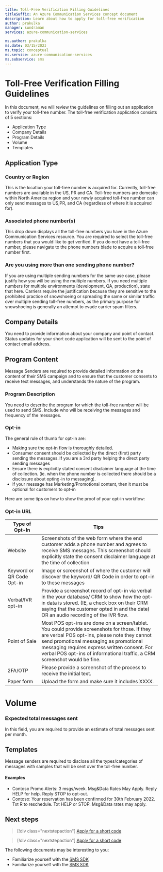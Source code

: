 ```yaml
---
title: Toll-Free Verification Filling Guidelines
titleSuffix: An Azure Communication Services concept document
description: Learn about how to apply for toll-free verification
author: prakulka
manager: sundraman
services: azure-communication-services

ms.author: prakulka
ms.date: 03/15/2023
ms.topic: conceptual
ms.service: azure-communication-services
ms.subservice: sms
---
```


# Toll-Free Verification Filling Guidelines

In this document, we will review the guidelines on filling out an application to verify your toll-free number. The toll-free verification application consists of 5 sections:  

- Application Type  
- Company Details  
- Program Details  
- Volume  
- Templates  

## Application Type  
### Country or Region  
This is the location your toll-free number is acquired for. Currently, toll-free numbers are available in the US, PR and CA. Toll-free numbers are domestic within North America region and your newly acquired toll-free number can only send messages to US,PR, and CA (regardless of where it is acquired for).

### Associated phone number(s)  

This drop down displays all the toll-free numbers you have in the Azure Communication Services resource. You are required to select the toll-free numbers that you would like to get verified. If you do not have a toll-free number, please navigate to the phone numbers blade to acquire a toll-free number first.  

### Are you using more than one sending phone number? 

If you are using multiple sending numbers for the same use case, please justify how you will be using the multiple numbers. If you need multiple numbers for multiple environments (development, QA, production), state that here. Carriers require the justification because they are sensitive to the prohibited practice of snowshoeing or spreading the same or similar traffic over multiple sending toll-free numbers, as the primary purpose for snowshoeing is generally an attempt to evade carrier spam filters. 

## Company Details  
You need to provide information about your company and point of contact. Status updates for your short code application will be sent to the point of contact email address.

## Program Content
Message Senders are required to provide detailed information on the content of their SMS campaign and to ensure that the customer consents to receive text messages, and understands the nature of the program.

### Program Description
You need to describe the program for which the toll-free number will be used to send SMS. Include who will be receiving the messages and frequency of the messages.

### Opt-in 

The general rule of thumb for opt-in are:  
- Making sure the opt-in flow is thoroughly detailed.  
- Consumer consent should be collected by the direct (first) party sending the messages. If you are a 3rd party helping the direct party sending messages  
- Ensure there is explicitly stated consent disclaimer language at the time of collection. (ie. when the phone number is collected there should be a disclosure about opting-in to messaging). 
- If your message has Marketing/Promotional content, then it must be optional for customers to opt-in  

 Here are some tips on how to show the proof of your opt-in workflow:

### Opt-in URL

|Type of Opt-In| Tips|
|--------------|-----|
|Website       | Screenshots of the web form where the end customer adds a phone number and agrees to receive SMS messages. This screenshot should explicitly state the consent disclaimer language at the time of collection|
|Keyword or QR Code Opt-in| Image or screenshot of where the customer will discover the keyword/ QR Code in order to opt-in to these messages|
|Verbal/IVR opt-in|Provide a screenshot record of opt-in via verbal in the your database/ CRM to show how the opt-in data is stored. (IE, a check box on their CRM saying that the customer opted in and the date) OR an audio recording of the IVR flow.|
|Point of Sale | Most POS opt-ins are done on a screen/tablet. You could provide screenshots for those. If they are verbal POS opt-ins, please note they cannot send promotional messaging as promotional messaging requires express written consent. For verbal POS opt-ins of informational traffic, a CRM screenshot would be fine.|
|2FA/OTP| Please provide a screenshot of the process to receive the initial text.|
|Paper form | Upload the form and make sure it includes XXXX. |

 # Volume 

### Expected total messages sent
In this field, you are required to provide an estimate of total messages sent per month.

## Templates
Message senders are required to disclose all the types/categories of messages with samples that will be sent over the toll-free number.

#### Examples
- Contoso Promo Alerts: 3 msgs/week. Msg&Data Rates May Apply. Reply HELP for help. Reply STOP to opt-out.
- Contoso: Your reservation has been confirmed for 30th February 2022. Txt R to reschedule. Txt HELP or STOP. Msg&Data rates may apply.

 ## Next steps

> [!div class="nextstepaction"]
> [Apply for a short code](../../quickstarts/telephony/get-phone-number.md)

> [!div class="nextstepaction"]
> [Apply for a short code](../../quickstarts/sms/apply-for-short-code.md)

The following documents may be interesting to you:

- Familiarize yourself with the [SMS SDK](../sms/sms-faq.md)
- Familiarize yourself with the [SMS SDK](../sms/sdk-features.md)
